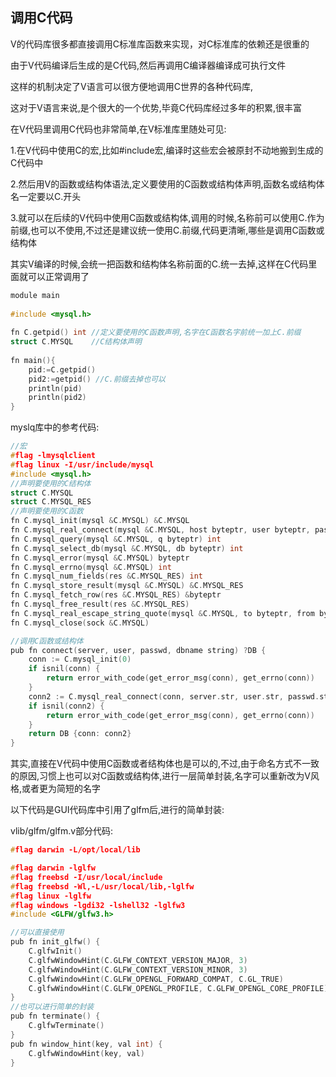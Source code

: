 ## 调用C代码

V的代码库很多都直接调用C标准库函数来实现，对C标准库的依赖还是很重的

由于V代码编译后生成的是C代码,然后再调用C编译器编译成可执行文件

这样的机制决定了V语言可以很方便地调用C世界的各种代码库,

这对于V语言来说,是个很大的一个优势,毕竟C代码库经过多年的积累,很丰富

在V代码里调用C代码也非常简单,在V标准库里随处可见:

1.在V代码中使用C的宏,比如#include宏,编译时这些宏会被原封不动地搬到生成的C代码中

2.然后用V的函数或结构体语法,定义要使用的C函数或结构体声明,函数名或结构体名一定要以C.开头

3.就可以在后续的V代码中使用C函数或结构体,调用的时候,名称前可以使用C.作为前缀,也可以不使用,不过还是建议统一使用C.前缀,代码更清晰,哪些是调用C函数或结构体

其实V编译的时候,会统一把函数和结构体名称前面的C.统一去掉,这样在C代码里面就可以正常调用了

```c
module main
    
#include <mysql.h>
    
fn C.getpid() int //定义要使用的C函数声明,名字在C函数名字前统一加上C.前缀
struct C.MYSQL 	  //C结构体声明
    
fn main(){
	pid:=C.getpid()
	pid2:=getpid() //C.前缀去掉也可以
	println(pid)
	println(pid2)
}
```



myslq库中的参考代码:

```c
//宏
#flag -lmysqlclient
#flag linux -I/usr/include/mysql
#include <mysql.h>
//声明要使用的C结构体
struct C.MYSQL
struct C.MYSQL_RES
//声明要使用的C函数
fn C.mysql_init(mysql &C.MYSQL) &C.MYSQL
fn C.mysql_real_connect(mysql &C.MYSQL, host byteptr, user byteptr, passwd byteptr, db byteptr, port u32, unix_socket byteptr, clientflag u64) &C.MYSQL
fn C.mysql_query(mysql &C.MYSQL, q byteptr) int
fn C.mysql_select_db(mysql &C.MYSQL, db byteptr) int
fn C.mysql_error(mysql &C.MYSQL) byteptr
fn C.mysql_errno(mysql &C.MYSQL) int
fn C.mysql_num_fields(res &C.MYSQL_RES) int
fn C.mysql_store_result(mysql &C.MYSQL) &C.MYSQL_RES
fn C.mysql_fetch_row(res &C.MYSQL_RES) &byteptr
fn C.mysql_free_result(res &C.MYSQL_RES)
fn C.mysql_real_escape_string_quote(mysql &C.MYSQL, to byteptr, from byteptr, len u64, quote byte) u64
fn C.mysql_close(sock &C.MYSQL)

//调用C函数或结构体
pub fn connect(server, user, passwd, dbname string) ?DB {
	conn := C.mysql_init(0)
	if isnil(conn) {
		return error_with_code(get_error_msg(conn), get_errno(conn))
	}
	conn2 := C.mysql_real_connect(conn, server.str, user.str, passwd.str, dbname.str, 0, 0, 0)
	if isnil(conn2) {
		return error_with_code(get_error_msg(conn), get_errno(conn))
	}
	return DB {conn: conn2}
}
```



其实,直接在V代码中使用C函数或者结构体也是可以的,不过,由于命名方式不一致的原因,习惯上也可以对C函数或结构体,进行一层简单封装,名字可以重新改为V风格,或者更为简短的名字

以下代码是GUI代码库中引用了glfm后,进行的简单封装:

vlib/glfm/glfm.v部分代码:

```c
#flag darwin -L/opt/local/lib

#flag darwin -lglfw
#flag freebsd -I/usr/local/include
#flag freebsd -Wl,-L/usr/local/lib,-lglfw
#flag linux -lglfw
#flag windows -lgdi32 -lshell32 -lglfw3
#include <GLFW/glfw3.h>

//可以直接使用
pub fn init_glfw() {
	C.glfwInit()
	C.glfwWindowHint(C.GLFW_CONTEXT_VERSION_MAJOR, 3)
	C.glfwWindowHint(C.GLFW_CONTEXT_VERSION_MINOR, 3)
	C.glfwWindowHint(C.GLFW_OPENGL_FORWARD_COMPAT, C.GL_TRUE)
	C.glfwWindowHint(C.GLFW_OPENGL_PROFILE, C.GLFW_OPENGL_CORE_PROFILE)
}
//也可以进行简单的封装
pub fn terminate() {
	C.glfwTerminate()
}
pub fn window_hint(key, val int) {
	C.glfwWindowHint(key, val)
}
```

